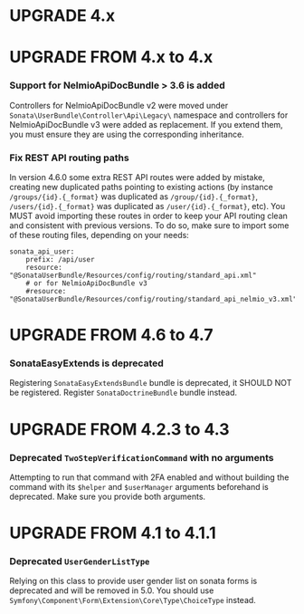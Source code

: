 UPGRADE 4.x
===========

UPGRADE FROM 4.x to 4.x
=======================

### Support for NelmioApiDocBundle > 3.6 is added

Controllers for NelmioApiDocBundle v2 were moved under `Sonata\UserBundle\Controller\Api\Legacy\` namespace and controllers for NelmioApiDocBundle v3 were added as replacement. If you extend them, you must ensure they are using the corresponding inheritance.

### Fix REST API routing paths

In version 4.6.0 some extra REST API routes were added by mistake, creating new duplicated paths pointing to existing actions (by instance `/groups/{id}.{_format}` was duplicated as `/group/{id}.{_format}`, `/users/{id}.{_format}` was duplicated as `/user/{id}.{_format}`, etc).
You MUST avoid importing these routes in order to keep your API routing clean and consistent with previous versions. To do so, make sure to import some of these routing files, depending on your needs:

    sonata_api_user:
        prefix: /api/user
        resource: "@SonataUserBundle/Resources/config/routing/standard_api.xml"
        # or for NelmioApiDocBundle v3
        #resource: "@SonataUserBundle/Resources/config/routing/standard_api_nelmio_v3.xml"

UPGRADE FROM 4.6 to 4.7
========================

### SonataEasyExtends is deprecated

Registering `SonataEasyExtendsBundle` bundle is deprecated, it SHOULD NOT be registered.
Register `SonataDoctrineBundle` bundle instead.

UPGRADE FROM 4.2.3 to 4.3
=========================

### Deprecated `TwoStepVerificationCommand` with no arguments

Attempting to run that command with 2FA enabled and without building the
command with its `$helper` and `$userManager` arguments beforehand is
deprecated. Make sure you provide both arguments.

UPGRADE FROM 4.1 to 4.1.1
=========================

### Deprecated `UserGenderListType`

Relying on this class to provide user gender list on sonata forms is
deprecated and will be removed in 5.0. You should use
`Symfony\Component\Form\Extension\Core\Type\ChoiceType` instead.
